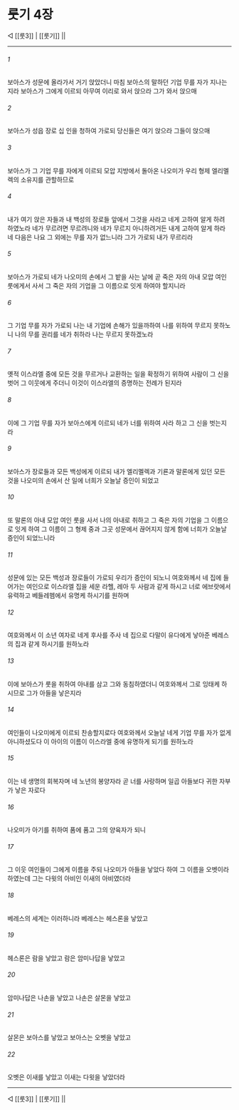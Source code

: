 # 룻기 4장

◁ [[룻3]] | [[룻기]] ||
***

###### 1
보아스가 성문에 올라가서 거기 앉았더니 마침 보아스의 말하던 기업 무를 자가 지나는지라 보아스가 그에게 이르되 아무여 이리로 와서 앉으라 그가 와서 앉으매

###### 2
보아스가 성읍 장로 십 인을 청하여 가로되 당신들은 여기 앉으라 그들이 앉으매

###### 3
보아스가 그 기업 무를 자에게 이르되 모압 지방에서 돌아온 나오미가 우리 형제 엘리멜렉의 소유지를 관할하므로

###### 4
내가 여기 앉은 자들과 내 백성의 장로들 앞에서 그것을 사라고 네게 고하여 알게 하려 하였노라 네가 무르려면 무르려니와 네가 무르지 아니하려거든 내게 고하여 알게 하라 네 다음은 나요 그 외에는 무를 자가 없느니라 그가 가로되 내가 무르리라

###### 5
보아스가 가로되 네가 나오미의 손에서 그 밭을 사는 날에 곧 죽은 자의 아내 모압 여인 룻에게서 사서 그 죽은 자의 기업을 그 이름으로 잇게 하여야 할지니라

###### 6
그 기업 무를 자가 가로되 나는 내 기업에 손해가 있을까하여 나를 위하여 무르지 못하노니 나의 무를 권리를 네가 취하라 나는 무르지 못하겠노라

###### 7
옛적 이스라엘 중에 모든 것을 무르거나 교환하는 일을 확정하기 위하여 사람이 그 신을 벗어 그 이웃에게 주더니 이것이 이스라엘의 증명하는 전례가 된지라

###### 8
이에 그 기업 무를 자가 보아스에게 이르되 네가 너를 위하여 사라 하고 그 신을 벗는지라

###### 9
보아스가 장로들과 모든 백성에게 이르되 내가 엘리멜렉과 기룐과 말론에게 있던 모든 것을 나오미의 손에서 산 일에 너희가 오늘날 증인이 되었고

###### 10
또 말론의 아내 모압 여인 룻을 사서 나의 아내로 취하고 그 죽은 자의 기업을 그 이름으로 잇게 하여 그 이름이 그 형제 중과 그곳 성문에서 끊어지지 않게 함에 너희가 오늘날 증인이 되었느니라

###### 11
성문에 있는 모든 백성과 장로들이 가로되 우리가 증인이 되노니 여호와께서 네 집에 들어가는 여인으로 이스라엘 집을 세운 라헬, 레아 두 사람과 같게 하시고 너로 에브랏에서 유력하고 베들레헴에서 유명케 하시기를 원하며

###### 12
여호와께서 이 소년 여자로 네게 후사를 주사 네 집으로 다말이 유다에게 낳아준 베레스의 집과 같게 하시기를 원하노라

###### 13
이에 보아스가 룻을 취하여 아내를 삼고 그와 동침하였더니 여호와께서 그로 잉태케 하시므로 그가 아들을 낳은지라

###### 14
여인들이 나오미에게 이르되 찬송할지로다 여호와께서 오늘날 네게 기업 무를 자가 없게 아니하셨도다 이 아이의 이름이 이스라엘 중에 유명하게 되기를 원하노라

###### 15
이는 네 생명의 회복자며 네 노년의 봉양자라 곧 너를 사랑하며 일곱 아들보다 귀한 자부가 낳은 자로다

###### 16
나오미가 아기를 취하여 품에 품고 그의 양육자가 되니

###### 17
그 이웃 여인들이 그에게 이름을 주되 나오미가 아들을 낳았다 하여 그 이름을 오벳이라 하였는데 그는 다윗의 아비인 이새의 아비였더라

###### 18
베레스의 세계는 이러하니라 베레스는 헤스론을 낳았고

###### 19
헤스론은 람을 낳았고 람은 암미나답을 낳았고

###### 20
암미나답은 나손을 낳았고 나손은 살몬을 낳았고

###### 21
살몬은 보아스를 낳았고 보아스는 오벳을 낳았고

###### 22
오벳은 이새를 낳았고 이새는 다윗을 낳았더라

***
◁ [[룻3]] | [[룻기]] ||
